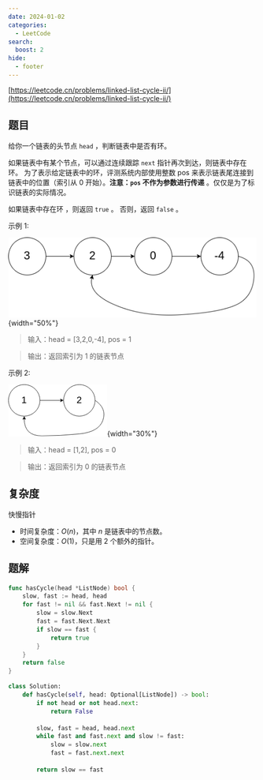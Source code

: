 ```yaml
---
date: 2024-01-02
categories:
  - LeetCode
search:
  boost: 2
hide:
  - footer
---
```


[https://leetcode.cn/problems/linked-list-cycle-ii/](https://leetcode.cn/problems/linked-list-cycle-ii/)

## 题目

给你一个链表的头节点 `head` ，判断链表中是否有环。

如果链表中有某个节点，可以通过连续跟踪 `next` 指针再次到达，则链表中存在环。 为了表示给定链表中的环，评测系统内部使用整数 pos 来表示链表尾连接到链表中的位置（索引从 0 开始）。**注意：`pos` 不作为参数进行传递** 。仅仅是为了标识链表的实际情况。

如果链表中存在环 ，则返回 `true` 。 否则，返回 `false` 。

示例 1:

![](../assets/img/leetcode/142_example_1.png){width="50%"}

> 输入：head = [3,2,0,-4], pos = 1

> 输出：返回索引为 1 的链表节点

示例 2:

![](../assets/img/leetcode/142_example_2.png){width="30%"}

> 输入：head = [1,2], pos = 0

> 输出：返回索引为 0 的链表节点

## 复杂度

快慢指针

- 时间复杂度：$O(n)$，其中 $n$ 是链表中的节点数。
- 空间复杂度：$O(1)$，只是用 2 个额外的指针。

## 题解

```go title="Go"
func hasCycle(head *ListNode) bool {
    slow, fast := head, head
    for fast != nil && fast.Next != nil {
        slow = slow.Next
        fast = fast.Next.Next
        if slow == fast {
            return true
        }
    }
    return false
}
```

```python title="Python"
class Solution:
    def hasCycle(self, head: Optional[ListNode]) -> bool:
        if not head or not head.next:
            return False

        slow, fast = head, head.next
        while fast and fast.next and slow != fast:
            slow = slow.next
            fast = fast.next.next

        return slow == fast
```
